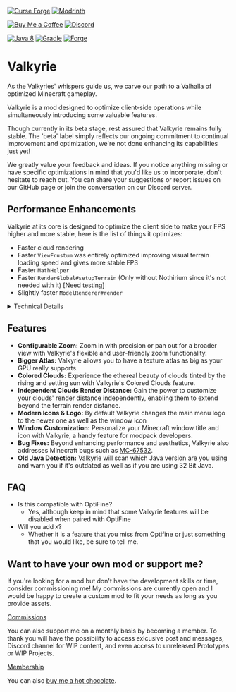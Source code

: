 [![Curse Forge](https://cdn.jsdelivr.net/npm/@intergrav/devins-badges@3/assets/cozy/available/curseforge_vector.svg)](https://www.curseforge.com/minecraft/mc-mods/valkyrie)
[![Modrinth](https://cdn.jsdelivr.net/npm/@intergrav/devins-badges@3/assets/cozy/available/modrinth_vector.svg)](https://modrinth.com/mod/valkyrie)

[![Buy Me a Coffee](https://cdn.jsdelivr.net/npm/@intergrav/devins-badges@3/assets/cozy/donate/buymeacoffee-singular_vector.svg)](https://www.buymeacoffee.com/desoroxxx)
[![Discord](https://cdn.jsdelivr.net/npm/@intergrav/devins-badges@3/assets/cozy/social/discord-plural_vector.svg)](https://discord.gg/hKpUYx7VwS)

[![Java 8](https://cdn.jsdelivr.net/npm/@intergrav/devins-badges@3/assets/cozy/built-with/java8_vector.svg)](https://adoptium.net/temurin/releases/?version=8)
[![Gradle](https://cdn.jsdelivr.net/npm/@intergrav/devins-badges@3/assets/cozy/built-with/gradle_vector.svg)](https://gradle.org/)
[![Forge](https://cdn.jsdelivr.net/npm/@intergrav/devins-badges@3/assets/cozy/supported/forge_vector.svg)](http://files.minecraftforge.net/maven/net/minecraftforge/forge/index_1.12.2.html)

# Valkyrie

As the Valkyries' whispers guide us, we carve our path to a Valhalla of optimized Minecraft gameplay.

Valkyrie is a mod designed to optimize client-side operations while simultaneously introducing some valuable features.

Though currently in its beta stage, rest assured that Valkyrie remains fully stable. The 'beta' label simply reflects our ongoing commitment to continual improvement and optimization, we're not done enhancing its capabilities just yet!

We greatly value your feedback and ideas. If you notice anything missing or have specific optimizations in mind that you'd like us to incorporate, don't hesitate to reach out. You can share your suggestions or report issues on our GitHub page or join the conversation on our Discord server.

## Performance Enhancements

Valkyrie at its core is designed to optimize the client side to make your FPS higher and more stable, here is the list of things it optimizes:

- Faster cloud rendering
- Faster `ViewFrustum` was entirely optimized improving visual terrain loading speed and gives more stable FPS
- Faster `MathHelper`
- Faster `RenderGlobal#setupTerrain` (Only without Nothirium since it's not needed with it) [Need testing]
- Slightly faster `ModelRenderer#render`

<details>
<summary>Technical Details</summary>

- `ViewFrustum` was optimized by reducing in loop calculations, doing less work, using bitwise operations, and reducing nested loops
- `MathHelper` was optimized by using [Jafama](https://github.com/jeffhain/jafama)
- `RenderGlobal#setupTerrain` was optimized removing unnecessary duplication and merging of the chunk to update queue and optimizing the iteration process
- `RenderGlobal#getRenderChunkOffset` was optimized with bitwise operations which improve its speed, which helps with making `RenderGlobal#setupTerrain` faster
- `ModelRenderer#render` was optimized by using a rotation matrix thus reducing OpenGL calls which slightly improve performance on complex models

</details>

## Features

- **Configurable Zoom:** Zoom in with precision or pan out for a broader view with Valkyrie's flexible and user-friendly zoom functionality.
- **Bigger Atlas:** Valkyrie allows you to have a texture atlas as big as your GPU really supports.
- **Colored Clouds:** Experience the ethereal beauty of clouds tinted by the rising and setting sun with Valkyrie's Colored Clouds feature.
- **Independent Clouds Render Distance:** Gain the power to customize your clouds' render distance independently, enabling them to extend beyond the terrain render distance.
- **Modern Icons & Logo:** By default Valkyrie changes the main menu logo to the newer one as well as the window icon
- **Window Customization:** Personalize your Minecraft window title and icon with Valkyrie, a handy feature for modpack developers.
- **Bug Fixes:** Beyond enhancing performance and aesthetics, Valkyrie also addresses Minecraft bugs such as [MC-67532](https://bugs.mojang.com/browse/MC-67532).
- **Old Java Detection:** Valkyrie will scan which Java version are you using and warn you if it's outdated as well as if you are using 32 Bit Java.

## FAQ

- Is this compatible with OptiFine?
  - Yes, although keep in mind that some Valkyrie features will be disabled when paired with OptiFine
- Will you add `X`?
  - Whether it is a feature that you miss from Optifine or just something that you would like, be sure to tell me. 

## Want to have your own mod or support me?

If you're looking for a mod but don't have the development skills or time, consider commissioning me!
My commissions are currently open and I would be happy to create a custom mod to fit your needs as long as you provide assets.

[Commissions]

You can also support me on a monthly basis by becoming a member.
To thank you will have the possibility to access exlcusive post and messages, Discord channel for WIP content, and even access to unreleased Prototypes or WIP Projects.

[Membership]

You can also [buy me a hot chocolate].

[Commissions]: https://www.buymeacoffee.com/desoroxxx/commissions
[Membership]: https://www.buymeacoffee.com/desoroxxx/membership
[buy me a hot chocolate]: https://www.buymeacoffee.com/desoroxxx
